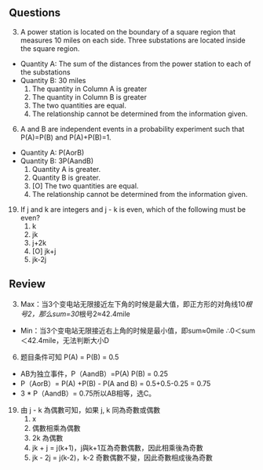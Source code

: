 ## Questions

3. A power station is located on the boundary of a square region that measures 10 miles on each side. Three substations are located inside the square region.
- Quantity A: The sum of the distances from the power station to each of the substations
- Quantity B: 30 miles
	1. The quantity in Column A is greater
	1. The quantity in Column B is greater
	1. The two quantities are equal.
	1. The relationship cannot be determined from the information given.

6. A and B are independent events in a probability experiment such that P(A)=P(B) and P(A)+P(B)=1.
- Quantity A: P(AorB)
- Quantity B: 3P(AandB)
	1. Quantity A is greater.
	1. Quantity B is greater.
	1. [O] The two quantities are equal.
	1. The relationship cannot be determined from the information given.

19. If j and k are integers and j - k is even, which of the following must be even?
	1. k
	1. jk
	1. j+2k
	1. [O] jk+j
	1. jk-2j

## Review
3. Max：当3个变电站无限接近左下角的时候是最大值，即正方形的对角线10*根号2，那么sum=30*根号2≈42.4mile
- Min：当3个变电站无限接近右上角的时候是最小值，即sum≈0mile ∴0＜sum＜42.4mile，无法判断大小D

6. 题目条件可知 P(A) = P(B) = 0.5
- AB为独立事件，P（AandB）=P(A) P(B) = 0.25 
- P（AorB）= P(A) +P(B) - P(A and B) = 0.5+0.5-0.25 = 0.75
- 3 * P（AandB）= 0.75所以AB相等，选C。

19. 由 j - k 為偶數可知，如果 j, k 同為奇數或偶數 
	1. x
	2. 偶數相乘為偶數
	3. 2k 為偶數
	4. jk + j = j(k+1)，j與k+1互為奇數偶數，因此相乘後為奇數
	5. jk - 2j = j(k-2)，k-2 奇數偶數不變，因此奇數相成後為奇數